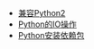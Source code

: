 - <a href="兼容Python2/index.md">兼容Python2</a>
- <a href="Python的IO操作/index.md">Python的IO操作</a>
- <a href="Python安装依赖包.md">Python安装依赖包</a>
